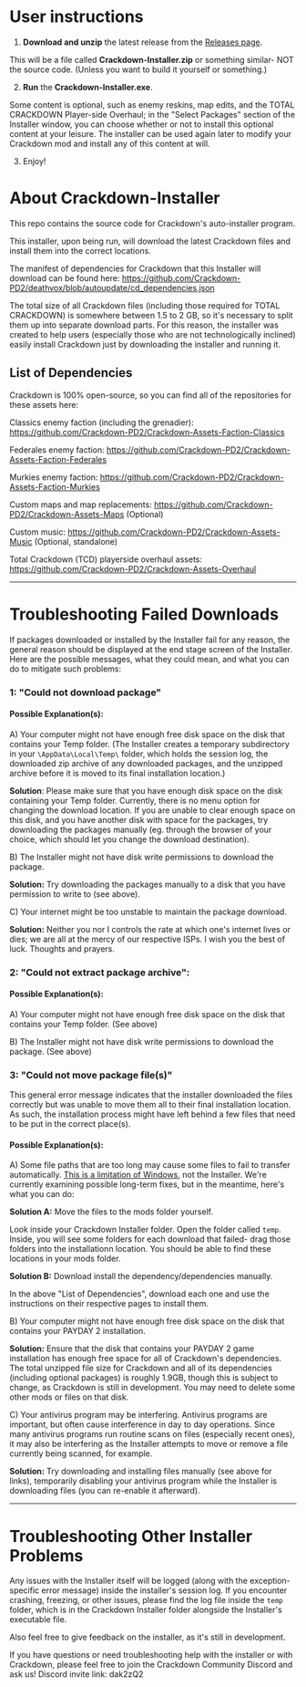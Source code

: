 # User instructions

1. **Download and unzip** the latest release from the [Releases page](https://github.com/Crackdown-PD2/Crackdown-Installer/releases). 

This will be a file called **Crackdown-Installer.zip** or something similar- NOT the source code. (Unless you want to build it yourself or something.)

2. **Run** the **Crackdown-Installer.exe**.

Some content is optional, such as enemy reskins, map edits, and the TOTAL CRACKDOWN Player-side Overhaul; in the "Select Packages" section of the Installer window, you can choose whether or not to install this optional content at your leisure. The installer can be used again later to modify your Crackdown mod and install any of this content at will.

3. Enjoy!

# About Crackdown-Installer
This repo contains the source code for Crackdown's auto-installer program.

This installer, upon being run, will download the latest Crackdown files and install them into the correct locations. 

The manifest of dependencies for Crackdown that this Installer will download can be found here: https://github.com/Crackdown-PD2/deathvox/blob/autoupdate/cd_dependencies.json

The total size of all Crackdown files (including those required for TOTAL CRACKDOWN) is somewhere between 1.5 to 2 GB, so it's necessary to split them up into separate download parts. For this reason, the installer was created to help users (especially those who are not technologically inclined) easily install Crackdown just by downloading the installer and running it. 


## List of Dependencies

Crackdown is 100% open-source, so you can find all of the repositories for these assets here:

Classics enemy faction (including the grenadier): https://github.com/Crackdown-PD2/Crackdown-Assets-Faction-Classics

Federales enemy faction: https://github.com/Crackdown-PD2/Crackdown-Assets-Faction-Federales

Murkies enemy faction: https://github.com/Crackdown-PD2/Crackdown-Assets-Faction-Murkies

Custom maps and map replacements: https://github.com/Crackdown-PD2/Crackdown-Assets-Maps (Optional)

Custom music: https://github.com/Crackdown-PD2/Crackdown-Assets-Music (Optional, standalone)

Total Crackdown (TCD) playerside overhaul assets: https://github.com/Crackdown-PD2/Crackdown-Assets-Overhaul

----

# Troubleshooting Failed Downloads

If packages downloaded or installed by the Installer fail for any reason, the general reason should be displayed at the end stage screen of the Installer. 
Here are the possible messages, what they could mean, and what you can do to mitigate such problems:

### 1: "Could not download package"

#### Possible Explanation(s):

A) Your computer might not have enough free disk space on the disk that contains your Temp folder. (The Installer creates a temporary subdirectory in your `\AppData\Local\Temp\` folder, which holds the session log, the downloaded zip archive of any downloaded packages, and the unzipped archive before it is moved to its final installation location.)

**Solution**: Please make sure that you have enough disk space on the disk containing your Temp folder. Currently, there is no menu option for changing the download location. If you are unable to clear enough space on this disk, and you have another disk with space for the packages, try downloading the packages manually (eg. through the browser of your choice, which should let you change the download destination).

B) The Installer might not have disk write permissions to download the package.

**Solution:** Try downloading the packages manually to a disk that you have permission to write to (see above).

C) Your internet might be too unstable to maintain the package download.

**Solution:** Neither you nor I controls the rate at which one's internet lives or dies; we are all at the mercy of our respective ISPs. I wish you the best of luck. Thoughts and prayers.

### 2: "Could not extract package archive":

#### Possible Explanation(s):

A) Your computer might not have enough free disk space on the disk that contains your Temp folder. 
(See above)

B) The Installer might not have disk write permissions to download the package.
(See above)

### 3: "Could not move package file(s)"

This general error message indicates that the installer downloaded the files correctly but was unable to move them all to their final installation location. As such, the installation process might have left behind a few files that need to be put in the correct place(s).

#### Possible Explanation(s):

A) Some file paths that are too long may cause some files to fail to transfer automatically. [This is a limitation of Windows](https://learn.microsoft.com/en-us/windows/win32/fileio/maximum-file-path-limitation?tabs=registry), not the Installer. We're currently examining possible long-term fixes, but in the meantime, here's what you can do:

**Solution A:** Move the files to the mods folder yourself.

Look inside your Crackdown Installer folder. Open the folder called `temp`. Inside, you will see some folders for each download that failed- drag those folders into the installationn location. You should be able to find these locations in your mods folder.

**Solution B:** Download install the dependency/dependencies manually.

In the above "List of Dependencies", download each one and use the instructions on their respective pages to install them.

B) Your computer might not have enough free disk space on the disk that contains your PAYDAY 2 installation.

**Solution:** Ensure that the disk that contains your PAYDAY 2 game installation has enough free space for all of Crackdown's dependencies. The total unzipped file size for Crackdown and all of its dependencies (including optional packages) is roughly 1.9GB, though this is subject to change, as Crackdown is still in development. You may need to delete some other mods or files on that disk.

C) Your antivirus program may be interfering. Antivirus programs are important, but often cause interference in day to day operations. Since many antivirus programs run routine scans on files (especially recent ones), it may also be interfering as the Installer attempts to move or remove a file currently being scanned, for example.

**Solution:** Try downloading and installing files manually (see above for links), temporarily disabling your antivirus program while the Installer is downloading files (you can re-enable it afterward).


----

# Troubleshooting Other Installer Problems

Any issues with the Installer itself will be logged (along with the exception-specific error message) inside the installer's session log.
If you encounter crashing, freezing, or other issues, please find the log file inside the `temp` folder, which is in the Crackdown Installer folder alongside the Installer's executable file.

Also feel free to give feedback on the installer, as it's still in development.

If you have questions or need troubleshooting help with the installer or with Crackdown, please feel free to join the Crackdown Community Discord and ask us!
Discord invite link: dak2zQ2
